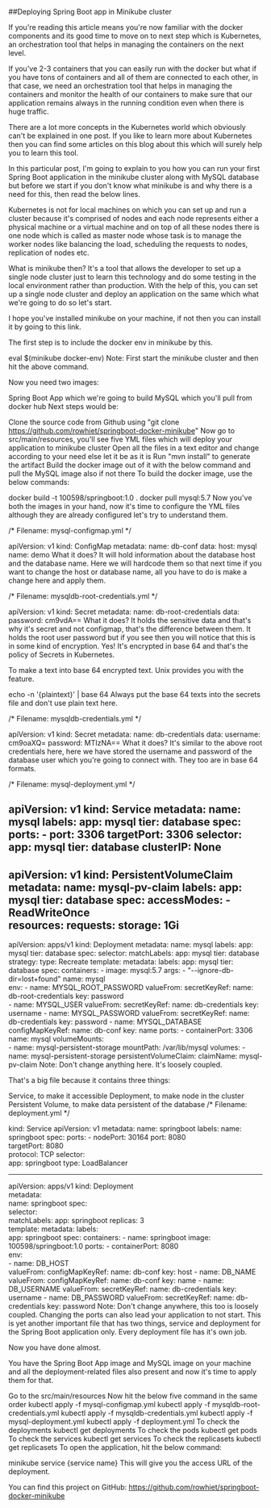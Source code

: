 ##Deploying Spring Boot app in Minikube cluster


If you're reading this article means you're now familiar with the docker components and its good time to move on to next step which is Kubernetes, an orchestration tool that helps in managing the containers on the next level.

If you've 2-3 containers that you can easily run with the docker but what if you have tons of containers and all of them are connected to each other, in that case, we need an orchestration tool that helps in managing the containers and monitor the health of our containers to make sure that our application remains always in the running condition even when there is huge traffic.

There are a lot more concepts in the Kubernetes world which obviously can't be explained in one post. If you like to learn more about Kubernetes then you can find some articles on this blog about this which will surely help you to learn this tool.

In this particular post, I'm going to explain to you how you can run your first Spring Boot application in the minikube cluster along with MySQL database but before we start if you don't know what minikube is and why there is a need for this, then read the below lines.

Kubernetes is not for local machines on which you can set up and run a cluster because it's comprised of nodes and each node represents either a physical machine or a virtual machine and on top of all these nodes there is one node which is called as master node whose task is to manage the worker nodes like balancing the load, scheduling the requests to nodes, replication of nodes etc.

What is minikube then? It's a tool that allows the developer to set up a single node cluster just to learn this technology and do some testing in the local environment rather than production. With the help of this, you can set up a single node cluster and deploy an application on the same which what we're going to do so let's start.

I hope you've installed minikube on your machine, if not then you can install it by going to this link.

The first step is to include the docker env in minikube by this.

eval $(minikube docker-env)
Note: First start the minikube cluster and then hit the above command.

Now you need two images:

Spring Boot App which we're going to build
MySQL which you'll pull from docker hub
Next steps would be:

Clone the source code from Github using "git clone https://github.com/rowhiet/springboot-docker-minikube"
Now go to src/main/resources, you'll see five YML files which will deploy your application to minikube cluster
Open all the files in a text editor and change according to your need else let it be as it is
Run "mvn install" to generate the artifact
Build the docker image out of it with the below command and pull the MySQL image also if not there
To build the docker image, use the below commands:

docker build -t 100598/springboot:1.0 .
docker pull mysql:5.7
Now you've both the images in your hand, now it's time to configure the YML files although they are already configured let's try to understand them.

/* Filename: mysql-configmap.yml */

apiVersion: v1
kind: ConfigMap
metadata:
  name: db-conf
data:
 host: mysql
 name: demo
What it does?
It will hold information about the database host and the database name. Here we will hardcode them so that next time if you want to change the host or database name, all you have to do is make a change here and apply them.

/* Filename: mysqldb-root-credentials.yml */

apiVersion: v1
kind: Secret
metadata:
  name: db-root-credentials
data:
 password: cm9vdA==
What it does?
It holds the sensitive data and that's why it's secret and not configmap, that's the difference between them. It holds the root user password but if you see then you will notice that this is in some kind of encryption. Yes! It's encrypted in base 64 and that's the policy of Secrets in Kubernetes.

To make a text into base 64 encrypted text. Unix provides you with the feature.

echo -n '{plaintext}' | base 64
Always put the base 64 texts into the secrets file and don't use plain text here.

/* Filename: mysqldb-credentials.yml */

apiVersion: v1
kind: Secret
metadata:
  name: db-credentials
data:
 username: cm9oaXQ=
 password: MTIzNA==
What it does?
It's similar to the above root credentials here, here we have stored the username and password of the database user which you're going to connect with. They too are in base 64 formats.

/* Filename: mysql-deployment.yml */ 

apiVersion: v1
kind: Service
metadata:
  name: mysql 
  labels:
    app: mysql
    tier: database
spec:
  ports:
    - port: 3306
      targetPort: 3306
  selector:      
    app: mysql
    tier: database
  clusterIP: None  
---
apiVersion: v1
kind: PersistentVolumeClaim
metadata:
  name: mysql-pv-claim 
  labels:
    app: mysql
    tier: database
spec:
  accessModes:
    - ReadWriteOnce   
  resources:
    requests:
      storage: 1Gi    
---
apiVersion: apps/v1
kind: Deployment
metadata:
  name: mysql
  labels:
    app: mysql
    tier: database
spec:
  selector: 
    matchLabels:
      app: mysql
      tier: database
  strategy:
    type: Recreate
  template:
    metadata:
      labels: 
        app: mysql
        tier: database
    spec:
      containers:
      - image: mysql:5.7 
        args:
          - "--ignore-db-dir=lost+found" 
        name: mysql  
        env:
        - name: MYSQL_ROOT_PASSWORD 
          valueFrom:
            secretKeyRef:
              name: db-root-credentials 
              key: password   
        - name: MYSQL_USER 
          valueFrom:
            secretKeyRef:
              name: db-credentials
              key: username
        - name: MYSQL_PASSWORD 
          valueFrom:
            secretKeyRef:
              name: db-credentials
              key: password
        - name: MYSQL_DATABASE 
            configMapKeyRef:
              name: db-conf
              key: name
        ports:
        - containerPort: 3306
          name: mysql
        volumeMounts:        
        - name: mysql-persistent-storage
          mountPath: /var/lib/mysql 
      volumes:
      - name: mysql-persistent-storage 
        persistentVolumeClaim:
          claimName: mysql-pv-claim
Note: Don't change anything here. It's loosely coupled.

That's a big file because it contains three things:

Service, to make it accessible
Deployment, to make node in the cluster
Persistent Volume, to make data persistent of the database
/* Filename: deployment.yml */

kind: Service
apiVersion: v1
metadata:
  name: springboot
  labels:
    name: springboot
spec:
  ports:
    - nodePort: 30164 
      port: 8080      
      targetPort: 8080  
      protocol: TCP
  selector:           
    app: springboot
  type: LoadBalancer       

---
apiVersion: apps/v1 
kind: Deployment    
metadata:              
  name: springboot
spec:                
  selector:         
    matchLabels:
      app: springboot
  replicas: 3        
  template:
    metadata:
      labels:        
        app: springboot
    spec:
      containers:
        - name: springboot
          image: 100598/springboot:1.0
          ports:
            - containerPort: 8080                
          env:   
          - name: DB_HOST  
            valueFrom: 
              configMapKeyRef:
                name: db-conf 
                key: host
          - name: DB_NAME  
            valueFrom:
              configMapKeyRef:
                name: db-conf 
                key: name
          - name: DB_USERNAME 
            valueFrom:
              secretKeyRef:
                name: db-credentials 
                key: username
          - name: DB_PASSWORD 
            valueFrom:
              secretKeyRef:
                name: db-credentials
                key: password
Note: Don't change anywhere, this too is loosely coupled. Changing the ports can also lead your application to not start. This is yet another important file that has two things, service and deployment for the Spring Boot application only. Every deployment file has it's own job.

Now you have done almost.

You have the Spring Boot App image and MySQL image on your machine and all the deployment-related files also present and now it's time to apply them for that.

Go to the src/main/resources
Now hit the below five command in the same order
kubectl apply -f mysql-configmap.yml
kubectl apply -f mysqldb-root-credentials.yml
kubectl apply -f mysqldb-credentials.yml
kubectl apply -f mysql-deployment.yml
kubectl apply -f deployment.yml
To check the deployments
kubectl get deployments
To check the pods
kubectl get pods
To check the services
kubectl get services
To check the replicasets
kubectl get replicasets
To open the application, hit the below command:

minikube service {service name}
This will give you the access URL of the deployment.

You can find this project on GitHub: https://github.com/rowhiet/springboot-docker-minikube
